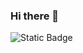 ### Hi there 👋

![Static Badge](https://img.shields.io/badge/!%5BJava%5D(https%3A%2F%2Fimg.shields.io%2Fbadge%2FJava-red%3Fstyle%3Dplastic%26logo%3Djava))


<!--
**yujung0/yujung0** is a ✨ _special_ ✨ repository because its `README.md` (this file) appears on your GitHub profile.

Here are some ideas to get you started:

- 🔭 I’m currently working on ...
- 🌱 I’m currently learning ...
- 👯 I’m looking to collaborate on ...
- 🤔 I’m looking for help with ...
- 💬 Ask me about ...
- 📫 How to reach me: ...
- 😄 Pronouns: ...
- ⚡ Fun fact: ...
-->
